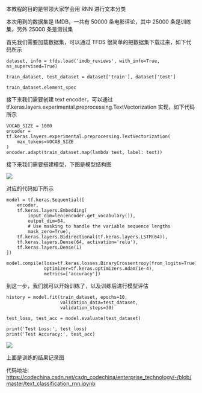 本教程的目的是带领大家学会用 RNN 进行文本分类

本次用到的数据集是 IMDB，一共有 50000 条电影评论，其中 25000 条是训练集，另外 25000 条是测试集

首先我们需要加载数据集，可以通过 TFDS 很简单的把数据集下载过来，如下代码所示

```
dataset, info = tfds.load('imdb_reviews', with_info=True, as_supervised=True)

train_dataset, test_dataset = dataset['train'], dataset['test']

train_dataset.element_spec
```

接下来我们需要创建 text encoder，可以通过 tf.keras.layers.experimental.preprocessing.TextVectorization 实现，如下代码所示

```
VOCAB_SIZE = 1000
encoder = tf.keras.layers.experimental.preprocessing.TextVectorization(
    max_tokens=VOCAB_SIZE
)
encoder.adapt(train_dataset.map(lambda text, label: text))
```

接下来我们需要搭建模型，下图是模型结构图

![](https://maoxianxin1996.oss-accelerate.aliyuncs.com/codechina1/20210722205501.png)

对应的代码如下所示

```
model = tf.keras.Sequential([
    encoder,
    tf.keras.layers.Embedding(
        input_dim=len(encoder.get_vocabulary()),
        output_dim=64,
        # Use masking to handle the variable sequence lengths
        mask_zero=True),
    tf.keras.layers.Bidirectional(tf.keras.layers.LSTM(64)),
    tf.keras.layers.Dense(64, activation='relu'),
    tf.keras.layers.Dense(1)
])

model.compile(loss=tf.keras.losses.BinaryCrossentropy(from_logits=True),
              optimizer=tf.keras.optimizers.Adam(1e-4),
              metrics=['accuracy'])
```

到这一步，我们就可以开始训练了，以及训练后进行模型评估

```
history = model.fit(train_dataset, epochs=10,
                    validation_data=test_dataset,
                    validation_steps=30)

test_loss, test_acc = model.evaluate(test_dataset)

print('Test Loss:', test_loss)
print('Test Accuracy:', test_acc)
```

![](https://maoxianxin1996.oss-accelerate.aliyuncs.com/codechina1/20210722205743.png)

上面是训练的结果记录图

代码地址: https://codechina.csdn.net/csdn_codechina/enterprise_technology/-/blob/master/text_classification_rnn.ipynb